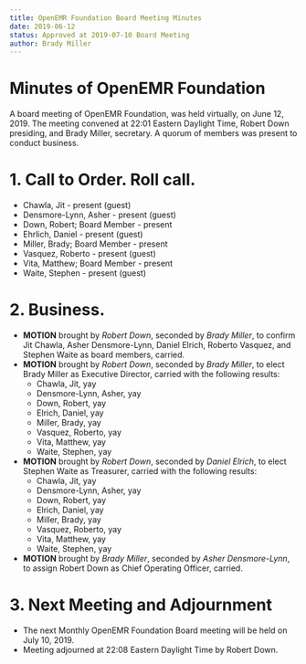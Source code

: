```yaml
---
title: OpenEMR Foundation Board Meeting Minutes
date: 2019-06-12
status: Approved at 2019-07-10 Board Meeting
author: Brady Miller
---
```


# Minutes of OpenEMR Foundation

A board meeting of OpenEMR Foundation, was held virtually, on June 12, 2019. The meeting
convened at 22:01 Eastern Daylight Time, Robert Down presiding, and Brady Miller,
secretary. A quorum of members was present to conduct business.

# 1. Call to Order. Roll call.

- Chawla, Jit - present (guest)
- Densmore-Lynn, Asher - present (guest)
- Down, Robert; Board Member - present
- Ehrlich, Daniel - present (guest)
- Miller, Brady; Board Member - present
- Vasquez, Roberto - present (guest)
- Vita, Matthew; Board Member - present
- Waite, Stephen - present (guest)

# 2. Business.

- **MOTION** brought by _Robert Down_, seconded by _Brady Miller_, to confirm Jit Chawla, Asher Densmore-Lynn, Daniel Elrich, Roberto Vasquez, and Stephen Waite as board members, carried.
- **MOTION** brought by _Robert Down_, seconded by _Brady Miller_, to elect Brady Miller as Executive Director, carried with the following results:
  - Chawla, Jit, yay
  - Densmore-Lynn, Asher, yay
  - Down, Robert, yay
  - Elrich, Daniel, yay
  - Miller, Brady, yay
  - Vasquez, Roberto, yay
  - Vita, Matthew, yay
  - Waite, Stephen, yay
- **MOTION** brought by _Robert Down_, seconded by _Daniel Elrich_, to elect Stephen Waite as Treasurer, carried with the following results:
  - Chawla, Jit, yay
  - Densmore-Lynn, Asher, yay
  - Down, Robert, yay
  - Elrich, Daniel, yay
  - Miller, Brady, yay
  - Vasquez, Roberto, yay
  - Vita, Matthew, yay
  - Waite, Stephen, yay
- **MOTION** brought by _Brady Miller_, seconded by _Asher Densmore-Lynn_, to assign Robert Down as Chief Operating Officer, carried.

# 3. Next Meeting and Adjournment

- The next Monthly OpenEMR Foundation Board meeting will be held on July 10, 2019.
- Meeting adjourned at 22:08 Eastern Daylight Time by Robert Down.
